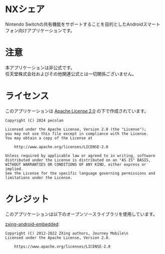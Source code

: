 # NXシェア
Nintendo Switchの共有機能をサポートすることを目的としたAndroidスマートフォン向けアプリケーションです。<br>
# 注意
本アプリケーションは非公式です。<br>
任天堂株式会社およびその他関連公式とは一切関係ございません。<br>
# ライセンス
このアプリケーションは [Apache License 2.0][999] の下で作成されています。

	Copyright (C) 2024 pecolan

	Licensed under the Apache License, Version 2.0 (the "License");
	you may not use this file except in compliance with the License.
	You may obtain a copy of the License at

	    http://www.apache.org/licenses/LICENSE-2.0

	Unless required by applicable law or agreed to in writing, software
	distributed under the License is distributed on an "AS IS" BASIS,
	WITHOUT WARRANTIES OR CONDITIONS OF ANY KIND, either express or implied.
	See the License for the specific language governing permissions and
	limitations under the License.


# クレジット
このアプリケーションは以下のオープンソースライブラリを使用しています。

[zxing-android-embedded][1001]:

    Copyright (C) 2012-2022 ZXing authors, Journey Mobile\n
    Licensed under the Apache License, Version 2.0.
    
        https://www.apache.org/licenses/LICENSE-2.0

[999]: http://www.apache.org/licenses/LICENSE-2.0
[1001]: https://github.com/journeyapps/zxing-android-embedded